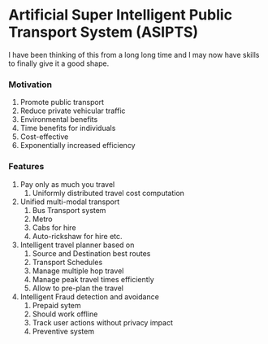 # Artificial Super Intelligent Public Transport System (ASIPTS)

I have been thinking of this from a long long time and I may now have skills to finally give it a good shape.


### Motivation
1. Promote public transport
2. Reduce private vehicular traffic
3. Environmental benefits
4. Time benefits for individuals
5. Cost-effective
6. Exponentially increased efficiency


### Features
1. Pay only as much you travel
    1. Uniformly distributed travel cost computation
2. Unified multi-modal transport
    1. Bus Transport system
    2. Metro
    3. Cabs for hire
    4. Auto-rickshaw for hire etc.
3. Intelligent travel planner based on 
    1. Source and Destination best routes
    2. Transport Schedules
    3. Manage multiple hop travel
    4. Manage peak travel times efficiently
    5. Allow to pre-plan the travel
4. Intelligent Fraud detection and avoidance
    1. Prepaid sytem
    2. Should work offline
    3. Track user actions without privacy impact
    4. Preventive system
    
